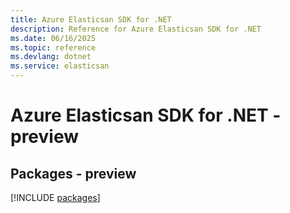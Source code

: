 ```yaml
---
title: Azure Elasticsan SDK for .NET
description: Reference for Azure Elasticsan SDK for .NET
ms.date: 06/16/2025
ms.topic: reference
ms.devlang: dotnet
ms.service: elasticsan
---
```

# Azure Elasticsan SDK for .NET - preview
## Packages - preview
[!INCLUDE [packages](elasticsan-index.md)]